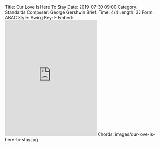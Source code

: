 Title: Our Love Is Here To Stay
Date: 2019-07-30 09:00
Category: Standards
Composer: George Gershwin
Brief:
Time: 4/4
Length: 32
Form: ABAC
Style: Swing
Key: F
Embed: <iframe src="https://open.spotify.com/embed/playlist/0VgV9CWiCWpuUijKd4t3Ng" width="300" height="380" frameborder="0" allowtransparency="true" allow="encrypted-media"></iframe>
Chords: images/our-love-is-here-to-stay.jpg
